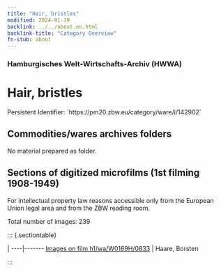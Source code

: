```yaml
---
title: "Hair, bristles"
modified: 2024-01-19
backlink: ../../about.en.html
backlink-title: "Category Overview"
fn-stub: about
---
```


### Hamburgisches Welt-Wirtschafts-Archiv (HWWA)

# Hair, bristles

<div class="hint">Persistent Identifier: `https://pm20.zbw.eu/category/ware/i/142902`</div>







## Commodities/wares archives folders





No material prepared as folder.



<a id="filmsections" />

## Sections of digitized microfilms (1st filming 1908-1949)

<p>For intellectual property law reasons accessible only from the European Union legal area and from the ZBW reading room.</p>



<p>Total number of images: 239</p>




::: {.sectiontable}

 | 
----|-------
<a class="btn" href="https://pm20.zbw.eu/film/h1/wa/W0169H/0833" rel="nofollow">Images on film h1/wa/W0169H/0833</a> | Haare, Borsten


:::
















